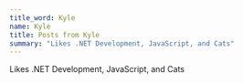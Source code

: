 ```yaml
---
title_word: Kyle
name: Kyle
title: Posts from Kyle
summary: "Likes .NET Development, JavaScript, and Cats"
---
```



Likes .NET Development, JavaScript, and Cats
